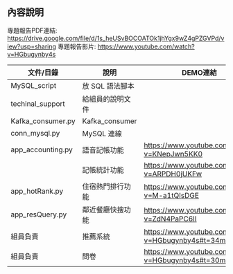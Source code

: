 ## 內容說明
專題報告PDF連結: <https://drive.google.com/file/d/1s_heUSvBOCOATOk1jhYgx9wZ4gPZGVPd/view?usp=sharing>
專題報告影片: <https://www.youtube.com/watch?v=HGbugynby4s>

|文件/目錄|說明|DEMO連結|
| ---- | ---- | ---- |
|MySQL_script|放 SQL 語法腳本|
|techinal_support|給組員的說明文件|
|Kafka_consumer.py|Kafka_consumer|
|conn_mysql.py|MySQL 連線|
|app_accounting.py|語音記帳功能|<https://www.youtube.com/watch?v=KNepJwn5KK0>
| |記帳統計功能|https://www.youtube.com/watch?v=ARPDH0jUKFw|
|app_hotRank.py|住宿熱門排行功能|https://www.youtube.com/watch?v=M-a1tQIsDGE|
|app_resQuery.py|鄰近餐廳快搜功能|https://www.youtube.com/watch?v=ZdN4PaPC6II|
|組員負責|推薦系統|https://www.youtube.com/watch?v=HGbugynby4s#t=34m31s|
|組員負責|問卷|https://www.youtube.com/watch?v=HGbugynby4s#t=30m00s|
